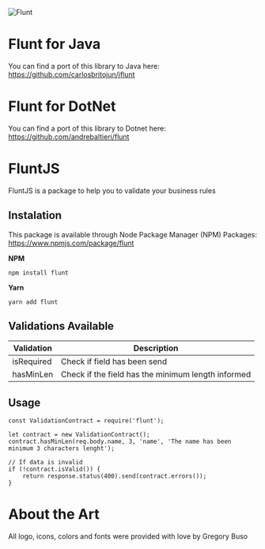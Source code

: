 ![Flunt](https://raw.githubusercontent.com/andrebaltieri/flunt/master/media/flunt-horizontal.png)

# Flunt for Java

You can find a port of this library to Java here: https://github.com/carlosbritojun/jflunt

# Flunt for DotNet

You can find a port of this library to Dotnet here: https://github.com/andrebaltieri/flunt

# FluntJS

FluntJS is a package to help you to validate your business rules

## Instalation

This package is available through Node Package Manager (NPM) Packages: https://www.npmjs.com/package/flunt

**NPM**

```
npm install flunt
```

**Yarn**

```
yarn add flunt
```

## Validations Available

| Validation | Description                                        |
| ---------- | -------------------------------------------------- |
| isRequired | Check if field has been send                       |
| hasMinLen  | Check if the field has the minimum length informed |

## Usage

```
const ValidationContract = require('flunt');

let contract = new ValidationContract();
contract.hasMinLen(req.body.name, 3, 'name', 'The name has been minimum 3 characters lenght');

// If data is invalid
if (!contract.isValid()) {
    return response.status(400).send(contract.errors());
}
```

# About the Art

All logo, icons, colors and fonts were provided with love by Gregory Buso

